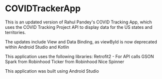 # COVIDTrackerApp

This is an updated version of Rahul Pandey's COVID Tracking App, which uses the COVID Tracking Project API to display data for the US states and territories. 

The updates include View and Data Binding, as viewById is now deprecated within Android Studio and Kotlin 

This application uses the following libraries: 
  Retrofit2 - For API calls
  GSON
  Spark from Robinhood
  Ticker from Robinhood
  Nice Spinner 
  

This application was built using Android Studio 
